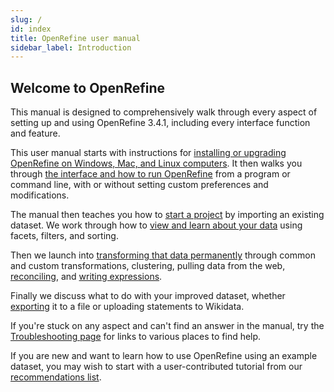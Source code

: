 ```yaml
---
slug: /
id: index
title: OpenRefine user manual
sidebar_label: Introduction
---
```


## Welcome to OpenRefine

This manual is designed to comprehensively walk through every aspect of setting up and using OpenRefine 3.4.1, including every interface function and feature. 

<!-- 
This documentation platform provides a separate version of the user manual for each version of OpenRefine (from 3.4.1 onwards) - if you're looking for a later version than 3.4.1, please select the correct version from the dropdown menu in the top bar of this page. 
-->

This user manual starts with instructions for [installing or upgrading OpenRefine on Windows, Mac, and Linux computers](installing). It then walks you through [the interface and how to run OpenRefine](running#jvm-preferences) from a program or command line, with or without setting custom preferences and modifications.

The manual then teaches you how to [start a project](starting) by importing an existing dataset. We work through how to [view and learn about your data](exploring) using facets, filters, and sorting. 

Then we launch into [transforming that data permanently](transforming) through common and custom transformations, clustering, pulling data from the web, [reconciling](reconciling), and [writing expressions](expressions). 

Finally we discuss what to do with your improved dataset, whether [exporting](exporting) it to a file or uploading statements to Wikidata. 

If you're stuck on any aspect and can't find an answer in the manual, try the [Troubleshooting page](troubleshooting) for links to various places to find help. 

If you are new and want to learn how to use OpenRefine using an example dataset, you may wish to start with a user-contributed tutorial from our [recommendations list](https://github.com/OpenRefine/OpenRefine/wiki/External-Resources).
